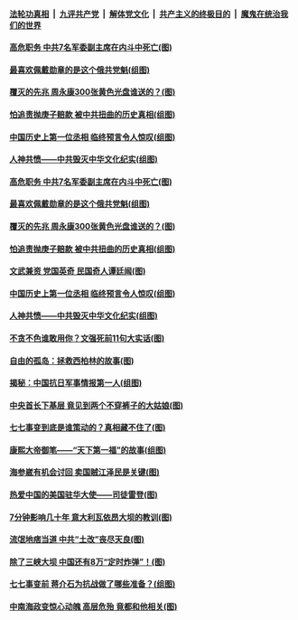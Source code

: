 ####  [法轮功真相](../../../../basic/blob/master/README.md?t=07100931) &nbsp;|&nbsp; [九评共产党](../../../../9ping.md/blob/master/README.md?t=07100931) &nbsp;|&nbsp; [解体党文化](../../../../jtdwh.md/blob/master/README.md?t=07100931)  &nbsp;|&nbsp; [共产主义的终极目的](../../../../gczydzjmd.md/blob/master/README.md?t=07100931) &nbsp;|&nbsp; [魔鬼在统治我们的世界](../../../../mgztzwmdsj.md/blob/master/README.md?t=07100931) 

#### [高危职务 中共7名军委副主席在内斗中死亡(图)](../pages/p6/937966.md?t=07100931) 

#### [最喜欢佩戴勋章的是这个俄共党魁(组图)](../pages/p6/938666.md?t=07100931) 

#### [覆灭的先兆 周永康300张黄色光盘谁送的？(图)](../pages/p6/938537.md?t=07100931) 

#### [怕追责抛庚子赔款 被中共扭曲的历史真相(组图)](../pages/p6/938779.md?t=07100931) 

#### [中国历史上第一位丞相 临终预言令人惊叹(组图)](../pages/p6/938665.md?t=07100931) 

#### [人神共愤——中共毁灭中华文化纪实(组图)](../pages/p6/938791.md?t=07100931) 

#### [高危职务 中共7名军委副主席在内斗中死亡(图)](../pages/p6/937966.md?t=07100931) 

#### [最喜欢佩戴勋章的是这个俄共党魁(组图)](../pages/p6/938666.md?t=07100931) 

#### [覆灭的先兆 周永康300张黄色光盘谁送的？(图)](../pages/p6/938537.md?t=07100931) 

#### [怕追责抛庚子赔款 被中共扭曲的历史真相(组图)](../pages/p6/938779.md?t=07100931) 

#### [文武兼资 党国英奇 民国奇人谭廷闿(图)](../pages/p6/938512.md?t=07100931) 

#### [中国历史上第一位丞相 临终预言令人惊叹(组图)](../pages/p6/938665.md?t=07100931) 

#### [人神共愤——中共毁灭中华文化纪实(组图)](../pages/p6/938791.md?t=07100931) 

#### [不贪不色谁敢用你？文强死前11句大实话(图)](../pages/p6/938533.md?t=07100931) 

#### [自由的孤岛：拯救西柏林的故事(图)](../pages/p6/938683.md?t=07100931) 

#### [揭秘：中国抗日军事情报第一人(组图)](../pages/p6/938662.md?t=07100931) 

#### [中央首长下基层 竟见到两个不穿裤子的大姑娘(图)](../pages/p6/937961.md?t=07100931) 

#### [七七事变到底是谁策动的？真相藏不住了(图)](../pages/p6/918522.md?t=07100931) 

#### [康熙大帝御笔——“天下第一福”的故事(组图)](../pages/p6/938350.md?t=07100931) 

#### [海参崴有机会讨回 卖国贼江泽民是关键(图)](../pages/p6/938782.md?t=07100931) 

#### [热爱中国的美国驻华大使——司徒雷登(图)](../pages/p6/934961.md?t=07100931) 

#### [7分钟影响几十年 意大利瓦依昂大坝的教训(图)](../pages/p6/937542.md?t=07100931) 

#### [流氓地痞当道 中共“土改”丧尽天良(图)](../pages/p6/937896.md?t=07100931) 

#### [除了三峡大坝 中国还有8万“定时炸弹”！(图)](../pages/p6/937540.md?t=07100931) 

#### [七七事变前 蒋介石为抗战做了哪些准备？(组图)](../pages/p6/938219.md?t=07100931) 

#### [中南海政变惊心动魄 高层危殆 竟都和他相关(图)](../pages/p6/937814.md?t=07100931) 


